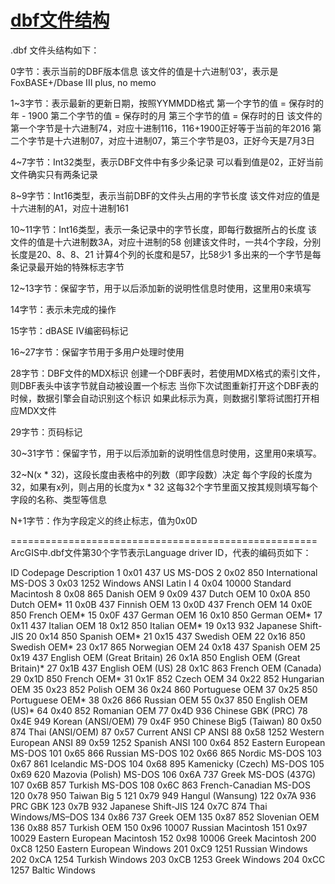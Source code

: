 # [dbf文件结构](https://www.cnblogs.com/publiter/p/17187654.html)

.dbf 文件头结构如下：

0字节：表示当前的DBF版本信息
   该文件的值是十六进制’03’，表示是FoxBASE+/Dbase III plus, no memo
  
1~3字节：表示最新的更新日期，按照YYMMDD格式
   第一个字节的值 = 保存时的年 - 1900
   第二个字节的值 = 保存时的月
   第三个字节的值 = 保存时的日
   该文件的第一个字节是十六进制74，对应十进制116，116+1900正好等于当前的年2016
   第二个字节是十六进制07，对应十进制07，第三个字节是03，正好今天是7月3日

4~7字节：Int32类型，表示DBF文件中有多少条记录
   可以看到值是02，正好当前文件确实只有两条记录

8~9字节：Int16类型，表示当前DBF的文件头占用的字节长度
   该文件对应的值是十六进制的A1，对应十进制161

10~11字节：Int16类型，表示一条记录中的字节长度，即每行数据所占的长度
   该文件的值是十六进制数3A，对应十进制的58
   创建该文件时，一共4个字段，分别长度是20、8、8、21
   计算4个列的长度和是57，比58少1
   多出来的一个字节是每条记录最开始的特殊标志字节

12~13字节：保留字节，用于以后添加新的说明性信息时使用，这里用0来填写

14字节：表示未完成的操作

15字节：dBASE IV编密码标记

16~27字节：保留字节用于多用户处理时使用

28字节：DBF文件的MDX标识
   创建一个DBF表时，若使用MDX格式的索引文件，则DBF表头中该字节就自动被设置一个标志
   当你下次试图重新打开这个DBF表的时候，数据引擎会自动识别这个标识
   如果此标示为真，则数据引擎将试图打开相应MDX文件

29字节：页码标记

30~31字节：保留字节，用于以后添加新的说明性信息时使用，这里用0来填写。

32~N(x * 32)，这段长度由表格中的列数（即字段数）决定
   每个字段的长度为32，如果有x列，则占用的长度为x * 32
   这每32个字节里面又按其规则填写每个字段的名称、类型等信息

N+1字节：作为字段定义的终止标志，值为0x0D


=====================================================
ArcGIS中.dbf文件第30个字节表示Language driver ID，代表的编码页如下：

ID    Codepage  Description
1  0x01  437  US MS-DOS
2  0x02  850  International MS-DOS
3  0x03  1252  Windows ANSI Latin I
4  0x04  10000  Standard Macintosh
8  0x08  865  Danish OEM
9  0x09  437  Dutch OEM
10  0x0A  850  Dutch OEM*
11  0x0B  437  Finnish OEM
13  0x0D  437  French OEM
14  0x0E  850  French OEM*
15  0x0F  437  German OEM
16  0x10  850  German OEM*
17  0x11  437  Italian OEM
18  0x12  850  Italian OEM*
19  0x13  932  Japanese Shift-JIS
20  0x14  850  Spanish OEM*
21  0x15  437  Swedish OEM
22  0x16  850  Swedish OEM*
23  0x17  865  Norwegian OEM
24  0x18  437  Spanish OEM
25  0x19  437  English OEM (Great Britain)
26  0x1A  850  English OEM (Great Britain)*
27  0x1B  437  English OEM (US)
28  0x1C  863  French OEM (Canada)
29  0x1D  850  French OEM*
31  0x1F  852  Czech OEM
34  0x22  852  Hungarian OEM
35  0x23  852  Polish OEM
36  0x24  860  Portuguese OEM
37  0x25  850  Portuguese OEM*
38  0x26  866  Russian OEM
55  0x37  850  English OEM (US)*
64  0x40  852  Romanian OEM
77  0x4D  936  Chinese GBK (PRC)
78  0x4E  949  Korean (ANSI/OEM)
79  0x4F  950  Chinese Big5 (Taiwan)
80  0x50  874  Thai (ANSI/OEM)
87  0x57  Current ANSI CP  ANSI
88  0x58  1252  Western European ANSI
89  0x59  1252  Spanish ANSI
100  0x64  852  Eastern European MS-DOS
101  0x65  866  Russian MS-DOS
102  0x66  865  Nordic MS-DOS
103  0x67  861  Icelandic MS-DOS
104  0x68  895  Kamenicky (Czech) MS-DOS
105  0x69  620  Mazovia (Polish) MS-DOS
106  0x6A  737  Greek MS-DOS (437G)
107  0x6B  857  Turkish MS-DOS
108  0x6C  863  French-Canadian MS-DOS
120  0x78  950  Taiwan Big 5
121  0x79  949  Hangul (Wansung)
122  0x7A  936  PRC GBK
123  0x7B  932  Japanese Shift-JIS
124  0x7C  874  Thai Windows/MS–DOS
134  0x86  737  Greek OEM
135  0x87  852  Slovenian OEM
136  0x88  857  Turkish OEM
150  0x96  10007  Russian Macintosh
151  0x97  10029  Eastern European Macintosh
152  0x98  10006  Greek Macintosh
200  0xC8  1250  Eastern European Windows
201  0xC9  1251  Russian Windows
202  0xCA  1254  Turkish Windows
203  0xCB  1253  Greek Windows
204  0xCC  1257  Baltic Windows